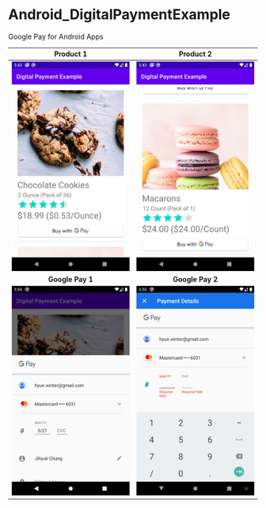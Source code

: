# Android_DigitalPaymentExample
Google Pay for Android Apps

| **Product 1** | **Product 2** |
| :---: | :---: |
| ![Sample 1](https://raw.githubusercontent.com/HyunWinter/Android_DigitalPaymentExample/master/screenshots/device-2020-08-15-224324.png) | ![Sample 2](https://raw.githubusercontent.com/HyunWinter/Android_DigitalPaymentExample/master/screenshots/device-2020-08-15-224343.png) |
| **Google Pay 1** | **Google Pay 2** |
| ![Sample 1](https://raw.githubusercontent.com/HyunWinter/Android_DigitalPaymentExample/master/screenshots/device-2020-08-15-225455.png) | ![Sample 2](https://raw.githubusercontent.com/HyunWinter/Android_DigitalPaymentExample/master/screenshots/device-2020-08-15-225532.png) |

